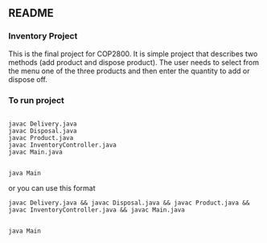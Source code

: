 ## README

### Inventory Project

This is the final project for COP2800. It is simple project that describes two methods (add product and dispose product). The user needs to select from the menu one of the three products and then enter the quantity to add or dispose off. 

### To run project

```

javac Delivery.java
javac Disposal.java
javac Product.java
javac InventoryController.java
javac Main.java


java Main

```

or you can use this format

```
javac Delivery.java && javac Disposal.java && javac Product.java && javac InventoryController.java && javac Main.java


java Main

```

